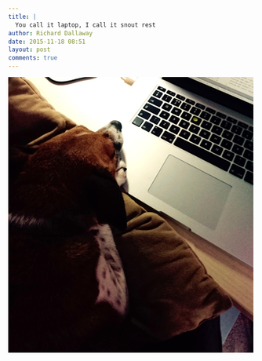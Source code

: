 ```yaml
---
title: |
  You call it laptop, I call it snout rest
author: Richard Dallaway
date: 2015-11-18 08:51
layout: post
comments: true
---
```


<div><a href="/media/tp_2015-11-17_14_52_48.jpg"><img src="/media/tp_thumb_2015-11-17_14_52_48.jpg" width="500" height="562"/></a></div>

  
      
